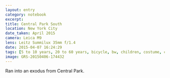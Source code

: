 ```yaml
--- 
layout: entry
category: notebook
excerpt:
title: Central Park South
location: New York City
date_taken: April 2015
camera: Leica M9
lens: Leitz Summilux 35mm f/1.4
date: 2015-04-07 16:24:29
tags: [5 to 10 years, 20 to 60 years, bicycle, bw, children, costume, crowd, cycling, daugter, division, family, fashion, father, flags, hair, haircut, hat, jew, jewish, kids, nationalism, organized religion, park, passover, religion, shalom, son, suit]
image: GRS-20150406-174432
---
```

Ran into an exodus from Central Park.